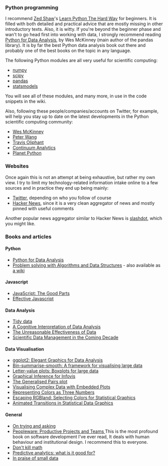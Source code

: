 
### Python programming

I recommend [Zed Shaw](https://twitter.com/zedshaw)'s [Learn Python The Hard Way](http://learnpythonthehardway.org/) for beginners. It is filled with both detailed and practical advice that are mostly missing in other introductory texts. Also, it is witty. If you're beyond the beginner phase and wan't to go head first into working with data, I strongly recommend reading [Python for Data Analysis](http://shop.oreilly.com/product/0636920023784.do), by Wes McKinney (main author of the pandas library). It is by far the best Python data analysis book out there and probably one of the best books on the topic in any language. 

The following Python modules are all very useful for scientific computing:
* [numpy](http://www.numpy.org/)
* [scipy](http://www.scipy.org/)
* [pandas](http://pandas.pydata.org/)
* [statsmodels](http://statsmodels.sourceforge.net/stable/)

You will see all of these modules, and many more, in use in the code snippets in the wiki.

Also, following these people/companies/accounts on Twitter, for example, will help you stay up to date on the latest developments in the Python scientific computing community:
* [Wes McKinney](https://twitter.com/wesmckinn)
* [Peter Wang](https://twitter.com/pwang)
* [Travis Oliphant](https://twitter.com/teoliphant)
* [Continuum Analytics](https://twitter.com/ContinuumIO)
* [Planet Python](https://twitter.com/planetpython)

### Websites

Once again this is not an attempt at being exhaustive, but rather my own view. I try to limit my technology-related information intake online to a few sources and in practice they end up being mainly:

* [Twitter](https://twitter.com/lcdutoit), depending on who you follow of course
* [Hacker News](https://news.ycombinator.com/), since it is a very clean aggregator of news and mostly pinned with useful comments

Another popular news aggregator similar to Hacker News is [slashdot](http://slashdot.org/), which you might like.

### Books and articles

#### Python
* [Python for Data Analysis](http://shop.oreilly.com/product/0636920023784.do)
* [Problem solving with Algorithms and Data Structures](http://www.amazon.com/Problem-Solving-Algorithms-Structures-Python/dp/1590280539) - also available as [a wiki](http://interactivepython.org/courselib/static/pythonds/index.html)

#### Javascript
* [JavaScript: The Good Parts](http://shop.oreilly.com/product/9780596517748.do)
* [Effective Javascript](http://effectivejs.com/)

#### Data Analysis
* [Tidy data](http://vita.had.co.nz/papers/tidy-data.pdf)
* [A Cognitive Interpretation of Data Analysis](http://vita.had.co.nz/papers/sensemaking.pdf)
* [The Unreasonable Effectiveness of Data](https://static.googleusercontent.com/media/research.google.com/en//pubs/archive/35179.pdf)
* [Scientific Data Management in the Coming Decade](http://research.microsoft.com/pubs/64537/tr-2005-10.pdf)

#### Data Visualisation
* [ggplot2: Elegant Graphics for Data Analysis](http://www.amazon.com/ggplot2-Elegant-Graphics-Data-Analysis/dp/0387981403)
* [Bin-summarise-smooth: A framework for visualising large data](http://vita.had.co.nz/papers/bigvis.pdf)
* [Letter-value plots: Boxplots for large data](http://vita.had.co.nz/papers/letter-value-plot.pdf)
* [Graphical Inference for Infovis](http://vita.had.co.nz/papers/inference-infovis.pdf)
* [The Generalised Pairs plot](http://vita.had.co.nz/papers/gpp.pdf)
* [Visualising Complex Data with Embedded Plots](http://vita.had.co.nz/papers/embedded-plots.pdf)
* [Representing Colors as Three Numbers](http://www.stonesc.com/pubs/Stone%20CGA%2007-2005.pdf)
* [Escaping RGBland: Selecting Colors for Statistical Graphics](http://statmath.wu.ac.at/~zeileis/papers/Zeileis+Hornik+Murrell-2009.pdf)
* [Animated Transitions in Statistical Data Graphics](http://vis.stanford.edu/files/2007-AnimatedTransitions-InfoVis.pdf)

#### General
* [On trying and asking](https://blogs.akamai.com/2013/10/you-must-try-and-then-you-must-ask.html)
* [Peopleware: Productive Projects and Teams ](http://www.amazon.com/Peopleware-Productive-Projects-Teams-3rd/dp/0321934113/) This is the most profound book on software development I've ever read, It deals with human behaviour and institutional design. I recommend this to everyone.
* [Don't kill math](http://www.evanmiller.org/dont-kill-math.html)
* [Predictive analytics: what is it good for?](http://www.evanmiller.org/predictive-analytics.html)
* [In praise of small data](http://www.evanmiller.org/small-data.html)
